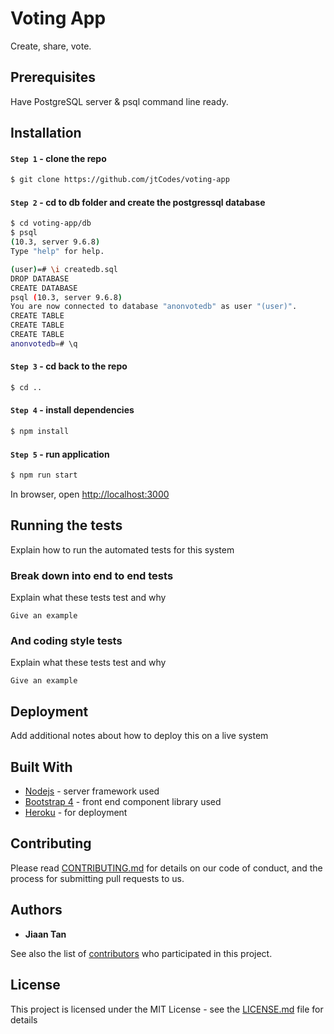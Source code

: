 # Voting App

Create, share, vote.

## Prerequisites
Have PostgreSQL server & psql command line ready. 

## Installation

#### `Step 1` - clone the repo
  
```bash
$ git clone https://github.com/jtCodes/voting-app
```

#### `Step 2` - cd to db folder and create the postgressql database

```bash
$ cd voting-app/db
$ psql
(10.3, server 9.6.8)
Type "help" for help.

(user)=# \i createdb.sql
DROP DATABASE
CREATE DATABASE
psql (10.3, server 9.6.8)
You are now connected to database "anonvotedb" as user "(user)".
CREATE TABLE
CREATE TABLE
CREATE TABLE
anonvotedb=# \q
```
#### `Step 3` - cd back to the repo

```bash
$ cd ..
```
#### `Step 4` - install dependencies

```bash
$ npm install
```
#### `Step 5` - run application

```bash
$ npm run start
```

In browser, open [http://localhost:3000](http://localhost:3000)

## Running the tests

Explain how to run the automated tests for this system

### Break down into end to end tests

Explain what these tests test and why

```
Give an example
```

### And coding style tests

Explain what these tests test and why

```
Give an example
```

## Deployment

Add additional notes about how to deploy this on a live system

## Built With

* [Nodejs](https://nodejs.org/en/docs/) - server framework used
* [Bootstrap 4](https://getbootstrap.com/docs/4.0/getting-started/introduction/) - front end component library used
* [Heroku](https://www.heroku.com) - for deployment

## Contributing

Please read [CONTRIBUTING.md](https://gist.github.com/PurpleBooth/b24679402957c63ec426) for details on our code of conduct, and the process for submitting pull requests to us.

## Authors

* **Jiaan Tan**

See also the list of [contributors](https://github.com/your/project/contributors) who participated in this project.

## License

This project is licensed under the MIT License - see the [LICENSE.md](LICENSE.md) file for details
